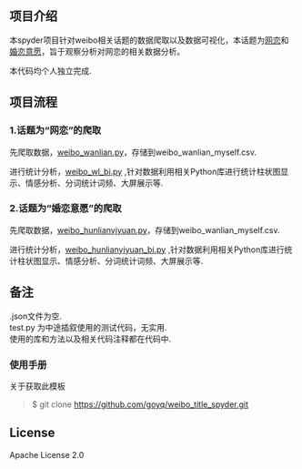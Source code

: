 ## 项目介绍
本spyder项目针对weibo相关话题的数据爬取以及数据可视化，本话题为[网恋](https://s.weibo.com/weibo?q=%E7%BD%91%E6%81%8B)和[婚恋意愿](https://s.weibo.com/weibo?q=%E5%A9%9A%E6%81%8B%E6%84%8F%E6%84%BF)，旨于观察分析对网恋的相关数据分析。<br />

本代码均个人独立完成.

## 项目流程
### 1.话题为“网恋”的爬取
先爬取数据，[weibo_wanlian.py](https://github.com/goyq/weibo_title_spyder/blob/main/weibo_wanlian.py)，存储到weibo_wanlian_myself.csv.<br />

进行统计分析，[weibo_wl_bi.py](https://github.com/goyq/weibo_title_spyder/blob/main/weibo_bi.py) ,针对数据利用相关Python库进行统计柱状图显示、情感分析、分词统计词频、大屏展示等.

### 2.话题为“婚恋意愿”的爬取
先爬取数据，[weibo_hunlianyiyuan.py](https://github.com/goyq/weibo_title_spyder/blob/main/weibo_hunlianyiyuan.py)，存储到weibo_wanlian_myself.csv.<br />

进行统计分析，[weibo_hunlianyiyuan_bi.py](https://github.com/goyq/weibo_title_spyder/blob/main/weibo_hunlianyiyuan_bi.py) ,针对数据利用相关Python库进行统计柱状图显示、情感分析、分词统计词频、大屏展示等.


## 备注
.json文件为空.<br />
test.py 为中途插叙使用的测试代码，无实用.<br />
使用的库和方法以及相关代码注释都在代码中.

### 使用手册

关于获取此模板

> $ git clone https://github.com/goyq/weibo_title_spyder.git


## License
Apache License 2.0
